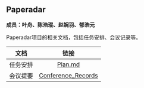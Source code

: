 ## Paperadar

**成员：叶舟、陈浩琨、赵婉羽、郁浩元**

Paperadar项目的相关文档，包括任务安排、会议记录等。

|   文档   |                    链接                     |
| :------: | :-----------------------------------------: |
| 任务安排 |             [Plan.md](Plan.md)              |
| 会议提要 | [Conference_Records](Conference_Records.md) |

